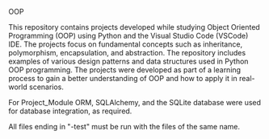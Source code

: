 OOP

This repository contains projects developed while studying Object Oriented Programming (OOP) using Python and the Visual Studio Code (VSCode) IDE. The projects focus on fundamental concepts such as inheritance, polymorphism, encapsulation, and abstraction. The repository includes examples of various design patterns and data structures used in Python OOP programming. The projects were developed as part of a learning process to gain a better understanding of OOP and how to apply it in real-world scenarios.

For Project_Module ORM, SQLAlchemy, and the SQLite database were used for database integration, as required.

All files ending in "-test" must be run with the files of the same name.
